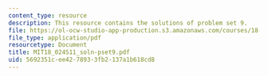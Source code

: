 ```yaml
---
content_type: resource
description: This resource contains the solutions of problem set 9.
file: https://ol-ocw-studio-app-production.s3.amazonaws.com/courses/18-024-multivariable-calculus-with-theory-spring-2011/5692351cee4278933fb2137a1b618cd8_MIT18_024S11_soln-pset9.pdf
file_type: application/pdf
resourcetype: Document
title: MIT18_024S11_soln-pset9.pdf
uid: 5692351c-ee42-7893-3fb2-137a1b618cd8
---
```

